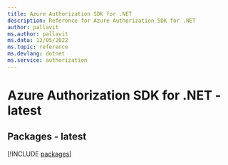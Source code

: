 ```yaml
---
title: Azure Authorization SDK for .NET
description: Reference for Azure Authorization SDK for .NET
author: pallavit
ms.author: pallavit
ms.data: 12/05/2022
ms.topic: reference
ms.devlang: dotnet
ms.service: authorization
---
```

# Azure Authorization SDK for .NET - latest
## Packages - latest
[!INCLUDE [packages](authorization-index.md)]